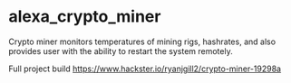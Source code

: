 # alexa_crypto_miner
Crypto miner monitors temperatures of mining rigs, hashrates, and also provides user with the ability to restart the system remotely.

Full project build
https://www.hackster.io/ryanjgill2/crypto-miner-19298a

